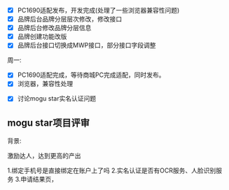 - [x] PC1690适配发布，开发完成(处理了一些浏览器兼容性问题)
- [x] 品牌后台品牌分层层次修改，修改接口
- [x] 品牌后台修改品牌分层信息
- [x] 品牌创建功能改版
- [x] 品牌后台接口切换成MWP接口，部分接口字段调整

周一:

- [x] PC1690适配完成，等待商城PC完成适配，同时发布。
- [x] 浏览器，兼容性处理
* [x] 讨论mogu star实名认证问题


## mogu star项目评审

背景:

激励达人，达到更高的产出

1.绑定手机号是直接绑定在账户上了吗
2.实名认证是否有OCR服务、人脸识别服务
3.申请结果页，

